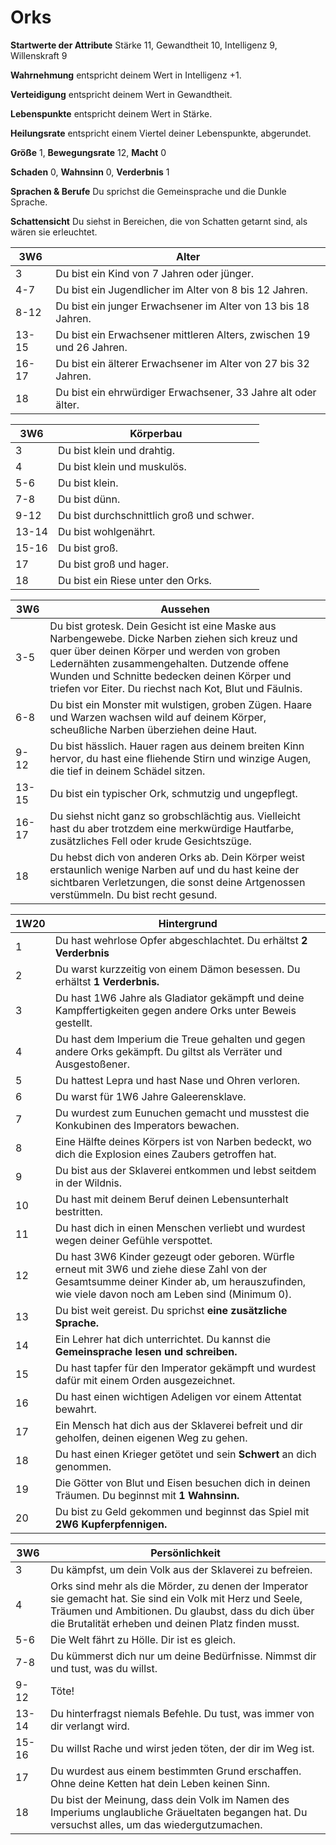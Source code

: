 # Orks

**Startwerte der Attribute** Stärke 11, Gewandtheit 10, Intelligenz 9, Willenskraft 9

**Wahrnehmung** entspricht deinem Wert in Intelligenz +1. 

**Verteidigung** entspricht deinem Wert in Gewandtheit. 

**Lebenspunkte** entspricht deinem Wert in Stärke. 

**Heilungsrate** entspricht einem Viertel deiner Lebenspunkte, abgerundet.

**Größe** 1, **Bewegungsrate** 12, **Macht** 0

**Schaden** 0, **Wahnsinn** 0, **Verderbnis** 1

**Sprachen & Berufe** Du sprichst die Gemeinsprache und die Dunkle Sprache.

**Schattensicht** Du siehst in Bereichen, die von Schatten getarnt sind, als wären sie erleuchtet.

| 3W6 | Alter |
| --- | --- |
|  3 | Du bist ein Kind von 7 Jahren oder jünger. |
| 4-7 | Du bist ein Jugendlicher im Alter von 8 bis 12 Jahren. |
| 8-12 | Du bist ein junger Erwachsener im Alter von 13 bis 18 Jahren. |
| 13-15 | Du bist ein Erwachsener mittleren Alters, zwischen 19 und 26 Jahren. |
| 16-17 | Du bist ein älterer Erwachsener im Alter von 27 bis 32 Jahren. |
| 18 | Du bist ein ehrwürdiger Erwachsener, 33 Jahre alt oder älter. |

| 3W6 | Körperbau |
| --- | --- |
|  3 | Du bist klein und drahtig. |
|  4 | Du bist klein und muskulös. |
| 5-6 | Du bist klein. |
| 7-8 | Du bist dünn. |
| 9-12 | Du bist durchschnittlich groß und schwer. |
| 13-14 | Du bist wohlgenährt. |
| 15-16 | Du bist groß. |
| 17 | Du bist groß und hager. |
| 18 | Du bist ein Riese unter den Orks. |

| 3W6 | Aussehen |
| --- | --- |
| 3-5 | Du bist grotesk. Dein Gesicht ist eine Maske aus Narbengewebe. Dicke Narben ziehen sich kreuz und quer über deinen Körper und werden von groben Ledernähten zusammengehalten. Dutzende offene Wunden und Schnitte bedecken deinen Körper und triefen vor Eiter. Du riechst nach Kot, Blut und Fäulnis. |
| 6-8 | Du bist ein Monster mit wulstigen, groben Zügen. Haare und Warzen wachsen wild auf deinem Körper, scheußliche Narben überziehen deine Haut. |
| 9-12 | Du bist hässlich. Hauer ragen aus deinem breiten Kinn hervor, du hast eine fliehende Stirn und winzige Augen, die tief in deinem Schädel sitzen. |
| 13-15 | Du bist ein typischer Ork, schmutzig und ungepflegt. |
| 16-17 | Du siehst nicht ganz so grobschlächtig aus. Vielleicht hast du aber trotzdem eine merkwürdige Hautfarbe, zusätzliches Fell oder krude Gesichtszüge. |
| 18 | Du hebst dich von anderen Orks ab. Dein Körper weist erstaunlich wenige Narben auf und du hast keine der sichtbaren Verletzungen, die sonst deine Artgenossen verstümmeln. Du bist recht gesund. |

| 1W20 | Hintergrund |
| --- | --- |
|  1 | Du hast wehrlose Opfer abgeschlachtet. Du erhältst **2 Verderbnis** |
|  2 | Du warst kurzzeitig von einem Dämon besessen. Du erhältst **1 Verderbnis.** |
|  3 | Du hast 1W6 Jahre als Gladiator gekämpft und deine Kampffertigkeiten gegen andere Orks unter Beweis gestellt. |
|  4 | Du hast dem Imperium die Treue gehalten und gegen andere Orks gekämpft. Du giltst als Verräter und Ausgestoßener. |
|  5 | Du hattest Lepra und hast Nase und Ohren verloren. |
|  6 | Du warst für 1W6 Jahre Galeerensklave. |
|  7 | Du wurdest zum Eunuchen gemacht und musstest die Konkubinen des Imperators bewachen. |
|  8 | Eine Hälfte deines Körpers ist von Narben bedeckt, wo dich die Explosion eines Zaubers getroffen hat. |
|  9 | Du bist aus der Sklaverei entkommen und lebst seitdem in der Wildnis. |
| 10 | Du hast mit deinem Beruf deinen Lebensunterhalt bestritten. |
| 11 | Du hast dich in einen Menschen verliebt und wurdest wegen deiner Gefühle verspottet. |
| 12 | Du hast 3W6 Kinder gezeugt oder geboren. Würfle erneut mit 3W6 und ziehe diese Zahl von der Gesamtsumme deiner Kinder ab, um herauszufinden, wie viele davon noch am Leben sind (Minimum 0). |
| 13 | Du bist weit gereist. Du sprichst **eine zusätzliche Sprache.** |
| 14 | Ein Lehrer hat dich unterrichtet. Du kannst die **Gemeinsprache lesen und schreiben.** |
| 15 | Du hast tapfer für den Imperator gekämpft und wurdest dafür mit einem Orden ausgezeichnet. |
| 16 | Du hast einen wichtigen Adeligen vor einem Attentat bewahrt. |
| 17 | Ein Mensch hat dich aus der Sklaverei befreit und dir geholfen, deinen eigenen Weg zu gehen. |
| 18 | Du hast einen Krieger getötet und sein **Schwert** an dich genommen. |
| 19 | Die Götter von Blut und Eisen besuchen dich in deinen Träumen. Du beginnst mit **1 Wahnsinn.** |
| 20 | Du bist zu Geld gekommen und beginnst das Spiel mit **2W6 Kupferpfennigen.** |

| 3W6 | Persönlichkeit |
| --- | --- |
|  3 | Du kämpfst, um dein Volk aus der Sklaverei zu befreien. |
|  4 | Orks sind mehr als die Mörder, zu denen der Imperator sie gemacht hat. Sie sind ein Volk mit Herz und Seele, Träumen und Ambitionen. Du glaubst, dass du dich über die Brutalität erheben und deinen Platz finden musst. |
| 5-6 | Die Welt fährt zu Hölle. Dir ist es gleich. |
| 7-8 | Du kümmerst dich nur um deine Bedürfnisse. Nimmst dir und tust, was du willst. |
| 9-12 | Töte! |
| 13-14 | Du hinterfragst niemals Befehle. Du tust, was immer von dir verlangt wird. |
| 15-16 | Du willst Rache und wirst jeden töten, der dir im Weg ist. |
| 17 | Du wurdest aus einem bestimmten Grund erschaffen. Ohne deine Ketten hat dein Leben keinen Sinn. |
| 18 | Du bist der Meinung, dass dein Volk im Namen des Imperiums unglaubliche Gräueltaten begangen hat. Du versuchst alles, um das wiedergutzumachen. |
